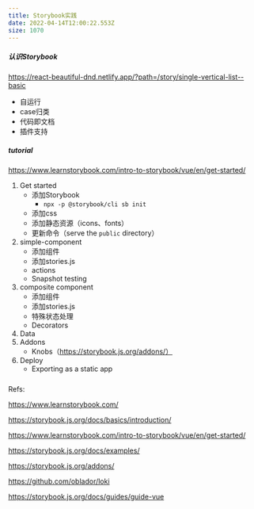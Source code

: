 ```yaml
---
title: Storybook实践
date: 2022-04-14T12:00:22.553Z
size: 1070
---
```

##### 认识Storybook

https://react-beautiful-dnd.netlify.app/?path=/story/single-vertical-list--basic

- 自运行
- case归类
- 代码即文档
- 插件支持

##### tutorial

https://www.learnstorybook.com/intro-to-storybook/vue/en/get-started/

1. Get started
   - 添加Storybook
     - `npx -p @storybook/cli sb init`
   - 添加css
   - 添加静态资源（icons、fonts）
   - 更新命令（serve the `public` directory）
2. simple-component
   - 添加组件
   - 添加stories.js
   - actions
   - Snapshot testing
3. composite component
   - 添加组件
   - 添加stories.js
   - 特殊状态处理
   - Decorators
4. Data
5. Addons
   - Knobs（https://storybook.js.org/addons/）
6. Deploy
   - Exporting as a static app

##### 

Refs:

https://www.learnstorybook.com/

https://storybook.js.org/docs/basics/introduction/

https://www.learnstorybook.com/intro-to-storybook/vue/en/get-started/

https://storybook.js.org/docs/examples/

https://storybook.js.org/addons/

https://github.com/oblador/loki

https://storybook.js.org/docs/guides/guide-vue

